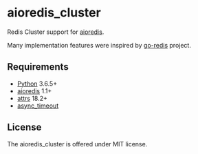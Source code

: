 aioredis_cluster
================

Redis Cluster support for [aioredis](https://github.com/aio-libs/aioredis).

Many implementation features were inspired by [go-redis](https://github.com/go-redis/redis) project.

Requirements
------------

* [Python](https://www.python.org) 3.6.5+
* [aioredis](https://pypi.org/project/aioredis/) 1.1+
* [attrs](https://pypi.org/project/attrs/) 18.2+
* [async_timeout](https://pypi.org/project/async_timeout/)

License
-------

The aioredis_cluster is offered under MIT license.
